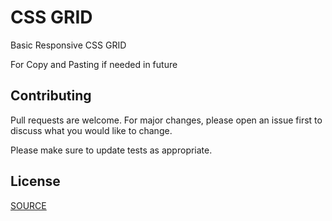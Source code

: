 # CSS GRID
Basic Responsive CSS GRID

For Copy and Pasting if needed in future


## Contributing

Pull requests are welcome. For major changes, please open an issue first
to discuss what you would like to change.

Please make sure to update tests as appropriate.

## License

[SOURCE](https://fireship.io/lessons/three-responsive-css-grid-layouts/)
